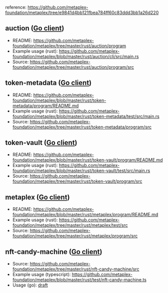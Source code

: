 
reference: https://github.com/metaplex-foundation/metaplex/tree/e9841d4bb121fbea784ff60c83ddd3bb1a26d220

## auction ([Go client](/clients/auction))

- README: https://github.com/metaplex-foundation/metaplex/tree/master/rust/auction/program
- Example usage (rust): https://github.com/metaplex-foundation/metaplex/blob/master/rust/auction/cli/src/main.rs
- Source: https://github.com/metaplex-foundation/metaplex/tree/master/rust/auction/program/src


## token-metadata ([Go client](/clients/token-metadata))

- README: https://github.com/metaplex-foundation/metaplex/blob/master/rust/token-metadata/program/README.md
- Example usage (rust): https://github.com/metaplex-foundation/metaplex/blob/master/rust/token-metadata/test/src/main.rs
- Source: https://github.com/metaplex-foundation/metaplex/tree/master/rust/token-metadata/program/src

## token-vault ([Go client](/clients/token-vault))

- README: https://github.com/metaplex-foundation/metaplex/blob/master/rust/token-vault/program/README.md
- Example usage (rust): https://github.com/metaplex-foundation/metaplex/blob/master/rust/token-vault/test/src/main.rs
- Source: https://github.com/metaplex-foundation/metaplex/tree/master/rust/token-vault/program/src


## metaplex ([Go client](/clients/metaplex))

- README: https://github.com/metaplex-foundation/metaplex/blob/master/rust/metaplex/program/README.md
- Example usage (rust): https://github.com/metaplex-foundation/metaplex/tree/master/rust/metaplex/test/src
- Source: https://github.com/metaplex-foundation/metaplex/tree/master/rust/metaplex/program/src

## nft-candy-machine ([Go client](/clients/nft-candy-machine))

- Source: https://github.com/metaplex-foundation/metaplex/tree/master/rust/nft-candy-machine/src
- Example usage (typescript): https://github.com/metaplex-foundation/metaplex/blob/master/rust/test/nft-candy-machine.ts
- Usage (go): [draft](/examples/candy)

